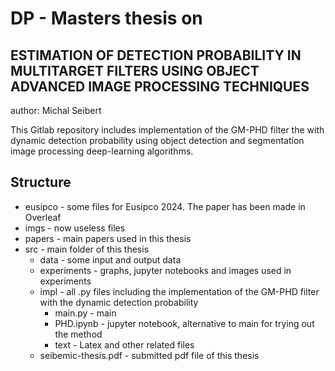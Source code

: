 # DP - Masters thesis on


## ESTIMATION OF DETECTION PROBABILITY IN MULTITARGET FILTERS  USING OBJECT ADVANCED IMAGE PROCESSING TECHNIQUES
author: Michal Seibert

This Gitlab repository includes implementation of the GM-PHD filter the with dynamic detection probability
using object detection and segmentation image processing deep-learning algorithms.


## Structure

* eusipco - some files for Eusipco 2024. The paper has been made in Overleaf
* imgs - now useless files
* papers - main papers used in this thesis
* src - main folder of this thesis
  * data - some input and output data
  * experiments - graphs, jupyter notebooks and images used in experiments
  * impl - all .py files including the implementation of the GM-PHD filter with the dynamic detection probability
    * main.py - main
    * PHD.ipynb - jupyter notebook, alternative to main for trying out the method
    * text - Latex and other related files
  * seibemic-thesis.pdf - submitted pdf file of this thesis